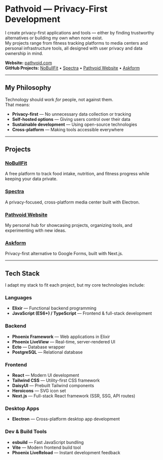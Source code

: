 # Pathvoid — Privacy-First Development

I create privacy-first applications and tools — either by finding trustworthy alternatives or building my own when none exist.  
My projects range from fitness tracking platforms to media centers and personal infrastructure tools, all designed with user privacy and data ownership in mind.

**Website:** [pathvoid.com](https://pathvoid.com)  
**GitHub Projects:** [NoBullFit](https://github.com/pathvoid/nobullfit) • [Spectra](https://github.com/pathvoid/spectra) • [Pathvoid Website](https://github.com/pathvoid/pathvoid) • [Askform](https://github.com/pathvoid/askform)

---

## My Philosophy

Technology should work *for* people, not against them.  
That means:
- **Privacy-first** — No unnecessary data collection or tracking
- **Self-hosted options** — Giving users control over their data
- **Sustainable development** — Using open-source technologies
- **Cross-platform** — Making tools accessible everywhere

---

## Projects

### **[NoBullFit](https://github.com/pathvoid/nobullfit)**
A free platform to track food intake, nutrition, and fitness progress while keeping your data private.

### **[Spectra](https://github.com/pathvoid/spectra)**
A privacy-focused, cross-platform media center built with Electron.

### **[Pathvoid Website](https://github.com/pathvoid/pathvoid)**
My personal hub for showcasing projects, organizing tools, and experimenting with new ideas.

### **[Askform](https://github.com/pathvoid/askform)**
Privacy-first alternative to Google Forms, built with Next.js.

---

## Tech Stack

I adapt my stack to fit each project, but my core technologies include:

### Languages
- **Elixir** — Functional backend programming
- **JavaScript (ES6+) / TypeScript** — Frontend & full-stack development

### Backend
- **Phoenix Framework** — Web applications in Elixir
- **Phoenix LiveView** — Real-time, server-rendered UI
- **Ecto** — Database wrapper
- **PostgreSQL** — Relational database

### Frontend
- **React** — Modern UI development
- **Tailwind CSS** — Utility-first CSS framework
- **DaisyUI** — Prebuilt Tailwind components
- **Heroicons** — SVG icon set
- **Next.js** — Full-stack React framework (SSR, SSG, API routes)

### Desktop Apps
- **Electron** — Cross-platform desktop app development

### Dev & Build Tools
- **esbuild** — Fast JavaScript bundling
- **Vite** — Modern frontend build tool
- **Phoenix LiveReload** — Instant development feedback
